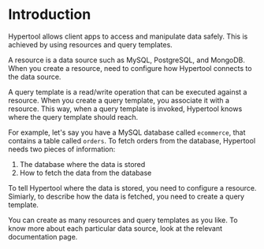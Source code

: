 # Introduction

Hypertool allows client apps to access and manipulate data safely. This is
achieved by using resources and query templates.

A resource is a data source such as MySQL, PostgreSQL, and MongoDB. When you
create a resource, need to configure how Hypertool connects to the data source.

A query template is a read/write operation that can be executed against a
resource. When you create a query template, you associate it with a resource.
This way, when a query template is invoked, Hypertool knows where the query
template should reach.

For example, let's say you have a MySQL database called `ecommerce`, that
contains a table called `orders`. To fetch orders from the database, Hypertool
needs two pieces of information:

1. The database where the data is stored
2. How to fetch the data from the database

To tell Hypertool where the data is stored, you need to configure a resource.
Simiarly, to describe how the data is fetched, you need to create a query
template.

You can create as many resources and query templates as you like. To know more
about each particular data source, look at the relevant documentation page.
